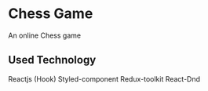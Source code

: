# Chess Game

An online Chess game

## Used  Technology

Reactjs (Hook)
Styled-component
Redux-toolkit
React-Dnd